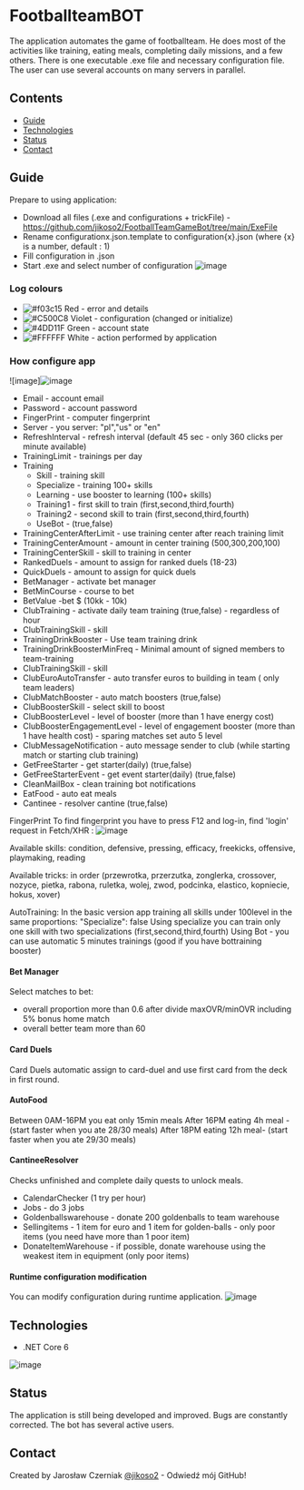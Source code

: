 # FootballteamBOT

The application automates the game of footballteam. He does most of the activities like training, eating meals, completing daily missions, and a few others.
There is one executable .exe file and necessary configuration file.
The user can use several accounts on many servers in parallel.

## Contents
* [Guide](#guide)
* [Technologies](#technologies)
* [Status](#status)
* [Contact](#contact)

## Guide
Prepare to using application:
* Download all files (.exe and configurations + trickFile) - https://github.com/jikoso2/FootballTeamGameBot/tree/main/ExeFile
* Rename configurationx.json.template to configuration{x}.json (where {x} is a number, default : 1)
* Fill configuration in .json
* Start .exe and select number of configuration
![image](https://user-images.githubusercontent.com/69644118/233806073-f6b063cd-e536-40ab-b05e-f24b8822ba34.png)

### Log colours
* ![#f03c15](https://via.placeholder.com/15/f03c15/f03c15.png) Red - error and details
* ![#C500C8](https://via.placeholder.com/15/c500c8/c500c8.png) Violet - configuration (changed or initialize)
* ![#4DD11F](https://via.placeholder.com/15/4dd11f/4dd11f.png) Green - account state
* ![#FFFFFF](https://via.placeholder.com/15/ffffff/ffffff.png) White - action performed by application

### How configure app
![image]![image](https://github.com/jikoso2/FootballTeamGameBot/assets/69644118/51f34d5c-c3a2-41a9-9e98-f716c63a93d6)

* Email - account email
* Password - account password
* FingerPrint - computer fingerprint
* Server - you server: "pl","us" or "en"
* RefreshInterval - refresh interval (default 45 sec - only 360 clicks per minute available)
* TrainingLimit - trainings per day
* Training
  * Skill - training skill
  * Specialize - training 100+ skills
  * Learning - use booster to learning (100+ skills)
  * Training1 - first skill to train (first,second,third,fourth)
  * Training2 - second skill to train (first,second,third,fourth)
  * UseBot - (true,false)
* TrainingCenterAfterLimit - use training center after reach training limit
* TrainingCenterAmount - amount in center training (500,300,200,100)
* TrainingCenterSkill - skill to training in center
* RankedDuels - amount to assign for ranked duels (18-23)
* QuickDuels - amount to assign for quick duels
* BetManager - activate bet manager
* BetMinCourse - course to bet
* BetValue -bet $ (10kk - 10k)
* ClubTraining - activate daily team training (true,false) - regardless of hour
* ClubTrainingSkill - skill
* TrainingDrinkBooster - Use team training drink
* TrainingDrinkBoosterMinFreq - Minimal amount of signed members to team-training
* ClubTrainingSkill - skill
* ClubEuroAutoTransfer - auto transfer euros to building in team ( only team leaders)
* ClubMatchBooster - auto match boosters (true,false)
* ClubBoosterSkill - select skill to boost
* ClubBoosterLevel - level of booster (more than 1 have energy cost)
* ClubBoosterEngagementLevel - level of engagement booster (more than 1 have health cost) - sparing matches set auto 5 level
* ClubMessageNotification - auto message sender to club (while starting match or starting club training)
* GetFreeStarter - get starter(daily) (true,false)
* GetFreeStarterEvent - get event starter(daily) (true,false)
* CleanMailBox - clean training bot notifications
* EatFood - auto eat meals
* Cantinee - resolver cantine (true,false)

FingerPrint
To find fingerprint you have to press F12 and log-in, find 'login' request in Fetch/XHR : 
![image](https://user-images.githubusercontent.com/69644118/233737515-f8eec456-3332-4f43-b30e-538449ee6b2b.png)

Available skills: 
condition, defensive, pressing, efficacy, freekicks, offensive, playmaking, reading

Available tricks:
in order (przewrotka, przerzutka, zonglerka, crossover, nozyce, pietka, rabona, ruletka, wolej, zwod, podcinka, elastico, kopniecie, hokus, xover)

AutoTraining:
In the basic version app training all skills under 100level in the same proportions:
"Specialize": false
Using specialize you can train only one skill with two specializations (first,second,third,fourth)
Using Bot - you can use automatic 5 minutes trainings (good if you have bottraining booster)

#### Bet Manager
Select matches to bet:
- overall proportion more than 0.6 after divide maxOVR/minOVR including 5% bonus home match
- overall better team more than 60

#### Card Duels
Card Duels automatic assign to card-duel and use first card from the deck in first round.

#### AutoFood
Between 0AM-16PM you eat only 15min meals
After 16PM eating 4h meal - (start faster when you ate 28/30 meals)
After 18PM eating 12h meal- (start faster when you ate 29/30 meals)

#### CantineeResolver
Checks unfinished and complete daily quests to unlock meals.
* CalendarChecker (1 try per hour)
* Jobs - do 3 jobs
* Goldenballswarehouse - donate 200 goldenballs to team warehouse
* Sellingitems - 1 item for euro and 1 item for golden-balls - only poor items (you need have more than 1 poor item)
* DonateItemWarehouse - if possible, donate warehouse using the weakest item in equipment (only poor items)


#### Runtime configuration modification
You can modify configuration during runtime application.
![image](https://user-images.githubusercontent.com/69644118/233854495-1a272a0d-a14e-47d0-9f45-3c5be61debdb.png)

## Technologies

* .NET Core 6

![image](https://user-images.githubusercontent.com/69644118/233805567-ca400c8b-892e-485e-aa44-9a9de58adb1c.png)

## Status

The application is still being developed and improved. Bugs are constantly corrected. The bot has several active users.

## Contact
Created by Jarosław Czerniak [@jikoso2](https://github.com/jikoso2) - Odwiedź mój GitHub!
